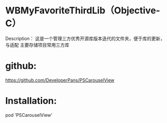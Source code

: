 # WBMyFavoriteThirdLib（Objective-C）
Description：
这是一个管理三方优秀开源库版本迭代的文件夹，便于库的更新，与适配
主要存储项目常用三方库

# github:
https://github.com/DeveloperPans/PSCarouselView


# Installation:
pod 'PSCarouselView'

